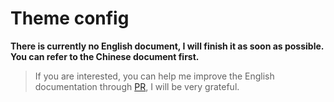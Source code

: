 # Theme config

**There is currently no English document, I will finish it as soon as possible. You can refer to the Chinese document first.**

> If you are interested, you can help me improve the English documentation through [PR](https://github.com/liuyib/hexo-theme-stun/pulls), I will be very grateful.
